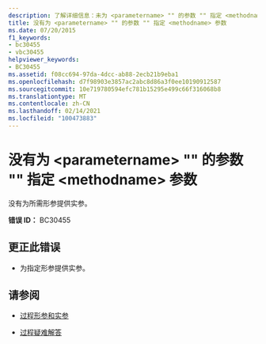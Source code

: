 ```yaml
---
description: 了解详细信息：未为 <parametername> "" 的参数 "" 指定 <methodname> 参数
title: 没有为 <parametername> "" 的参数 "" 指定 <methodname> 参数
ms.date: 07/20/2015
f1_keywords:
- bc30455
- vbc30455
helpviewer_keywords:
- BC30455
ms.assetid: f08cc694-97da-4dcc-ab88-2ecb21b9eba1
ms.openlocfilehash: d7f98903e3857ac2abc8d86a3f0ee10190912587
ms.sourcegitcommit: 10e719780594efc781b15295e499c66f316068b8
ms.translationtype: MT
ms.contentlocale: zh-CN
ms.lasthandoff: 02/14/2021
ms.locfileid: "100473883"
---
```

# <a name="argument-not-specified-for-parameter-parametername-of-methodname"></a>没有为 \<parametername> "" 的参数 "" 指定 \<methodname> 参数

没有为所需形参提供实参。  
  
 **错误 ID：** BC30455  
  
## <a name="to-correct-this-error"></a>更正此错误  
  
- 为指定形参提供实参。  
  
## <a name="see-also"></a>请参阅

- [过程形参和实参](../programming-guide/language-features/procedures/procedure-parameters-and-arguments.md)

- [过程疑难解答](../programming-guide/language-features/procedures/troubleshooting-procedures.md)
